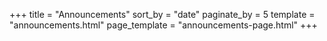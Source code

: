 +++
title = "Announcements"
sort_by = "date"
paginate_by = 5
template = "announcements.html"
page_template = "announcements-page.html"
+++